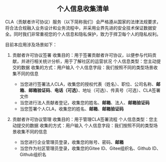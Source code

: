 ## <center>个人信息收集清单</center>

CLA（贡献者许可协议）服务（以下简称我们）会严格遵从国家的法律法规要求，将合法合规融入业务设计和业务流程中，并采用业界先进的安全技术保证数据安全。同时我们非常重视您的个人信息和隐私保护，致力于捍卫每个人的隐私权利。

目前本应用涉及场景如下：

1. 贡献者许可协议签署
收集目的：用于签署贡献者许可协议，以便参与代码贡献，并进行相关统计分析，用于了解社区的运营状况
个人信息类型：您主动提交的数据
收集的方式：用户输入
个人信息字段：我们按照不同的类型场景收集不同的信息
    - 当您进行签署法人CLA，收集您的授权代表（姓名）、职位、公司名称、**邮箱**、**邮箱验证码**、**电话（可选）**、地址（可选）、传真号（可选）、CLA签署文件
    - 当您进行法人贡献者登记，收集您的姓名、**邮箱**、法人、**邮箱验证码**
    - 当您签署个人CLA，收集您的姓名、**邮箱**、**邮箱验证码**

2. 贡献者许可协议管理
收集目的：用于管理CLA签署流程
个人信息类型：您主动提交的数据
收集的方式：用户输入
个人信息字段：我们按照不同的类型场景收集不同的信息
    - 当您进行企业管理员登录，收集您的账号、密码、**邮箱**
    - 当您作为社区管理员登录，收集您的Gitee ID、Gitee组织名、Github ID、Github组织名